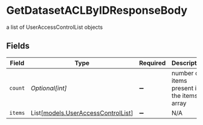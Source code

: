 # GetDatasetACLByIDResponseBody

a list of UserAccessControlList objects


## Fields

| Field                                                                    | Type                                                                     | Required                                                                 | Description                                                              |
| ------------------------------------------------------------------------ | ------------------------------------------------------------------------ | ------------------------------------------------------------------------ | ------------------------------------------------------------------------ |
| `count`                                                                  | *Optional[int]*                                                          | :heavy_minus_sign:                                                       | number of items present in the items array                               |
| `items`                                                                  | List[[models.UserAccessControlList](../models/useraccesscontrollist.md)] | :heavy_minus_sign:                                                       | N/A                                                                      |